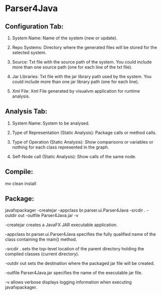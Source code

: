 Parser4Java
===========

Configuration Tab: 
------------------
1. System Name: Name of the system (new or update).

2. Repo Systems: Directory where the generated files will be stored for the selected system.

3. Source: Txt file with the source path of the system. You could include more than one source path (one for each line of the txt file).

4. Jar Libraries: Txt file with the jar library path used by the system. 
You could include more than one jar library path (one for each line).

5. Xml File: Xml File generated by visualvm application for runtime analysis.

Analysis Tab: 
-------------
1. System Name: System to be analysed.

2. Type of Representation (Static Analysis): Package calls or method calls.

3. Type of Operation (Static Analysis): Show comparisons or variables or nothing for each class represented in the graph.

4. Self-Node call (Static Analysis): Show calls of the same node.

Compile:
--------
mv clean install  

Package:
--------

javafxpackager -createjar -appclass br.parser.ui.Parser4Java -srcdir . -outdir out -outfile  Parser4Java.jar -v

-createjar creates a JavaFX JAR executable application.

-appclass br.parser.ui.Parser4Java specifies the fully qualified name of the class containing the main() method.

-srcdir . sets the top-level location of the parent directory holding the compiled classes (current directory).

-outdir out sets the destination where the packaged jar file will be created.

-outfile Parser4Java.jar specifies the name of the executable jar file.

-v allows verbose displays logging information when executing javafxpackager.
